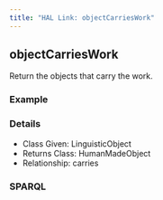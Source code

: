```yaml
---
title: "HAL Link: objectCarriesWork"
---
```


## objectCarriesWork

Return the objects that carry the work.

### Example




### Details

* Class Given: LinguisticObject
* Returns Class: HumanMadeObject
* Relationship: carries


### SPARQL
```

```

